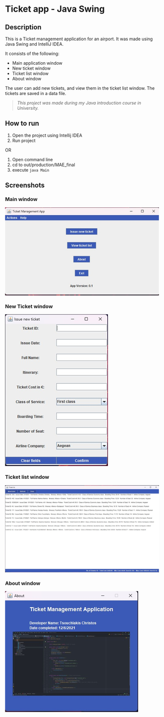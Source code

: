 # Ticket app - Java Swing

## Description

This is a Ticket management application for an airport. It was made using Java Swing and IntelliJ IDEA.

It consists of the following:

- Main application window
- New ticket window
- Ticket list window
- About window

The user can add new tickets, and view them in the ticket list window. The tickets are saved in a data file.

>*This project was made during my Java introduction course in University.*

## How to run

1. Open the project using Intellij IDEA
2. Run project

OR

1. Open command line
2. cd to out/production/MAE_final
3. execute ```java Main```

## Screenshots

### Main window

![Main window](https://github.com/ChrisTs8920/ticketApp-java-gui/blob/main/screenshots/Screenshot_1.jpg?raw=true)

### New Ticket window

![New Ticket window](https://github.com/ChrisTs8920/ticketApp-java-gui/blob/main/screenshots/Screenshot_2.jpg?raw=true)

### Ticket list window

![Ticket list window](https://github.com/ChrisTs8920/ticketApp-java-gui/blob/main/screenshots/Screenshot_3.jpg?raw=true)

### About window

![About window](https://github.com/ChrisTs8920/ticketApp-java-gui/blob/main/screenshots/Screenshot_4.jpg?raw=true)